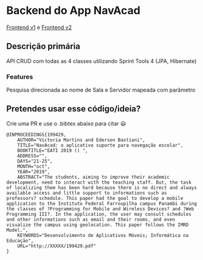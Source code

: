 # Backend do App NavAcad

[Frontend v1](https://github.com/vyk1/navacad-frontend-1) e [Frontend v2](https://github.com/vyk1/navacad-frontend-2)

## Descrição primária
API CRUD com todas as 4 classes utilizando Sprint Tools 4 (JPA, Hibernate)

### Features
Pesquisa direcionada ao nome de Sala e Servidor mapeada com parâmetro

## Pretendes usar esse código/ideia?
Crie uma PR e use o .bibtex abaixo para citar :smiley:
```
@INPROCEEDINGS{199429,
    AUTHOR="Victoria Martins and Ederson Bastiani",
    TITLE="NavAcad: o aplicativo suporte para navegação escolar",
    BOOKTITLE="EATI 2019 () ",
    ADDRESS="",
    DAYS="21-25",
    MONTH="oct",
    YEAR="2019",
    ABSTRACT="The students, aiming to improve their academic development, need to interact with the teaching staff. But, the task of localizing them has been hard because there is no direct and always available access and little support to informations such as professors? schedule. This paper had the goal to develop a mobile application to the Instituto Federal Farroupilha campus Panambi during the classes of ?Programming for Mobile and Wireless Devices? and ?Web Programming III?. In the application, the user may consult schedules and other informations such as email and their rooms, and even visualize the campus using geolocation. This paper follows the IMRD Model.",
    KEYWORDS="Desenvolvimento de Aplicativos Móveis; Informática na Educação",
    URL="http://XXXXX/199429.pdf"
}
```
